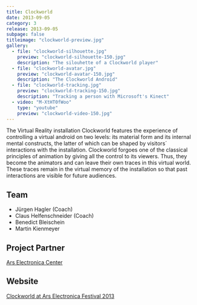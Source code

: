```yaml
---
title: Clockworld
date: 2013-09-05
category: 3
release: 2013-09-05
subpage: false
titleimage: "clockworld-preview.jpg"
gallery:
  - file: "clockworld-silhouette.jpg"
    preview: "clockworld-silhouette-150.jpg"
    description: "The silouhette of a Clockworld player"
  - file: "clockworld-avatar.jpg"
    preview: "clockworld-avatar-150.jpg"
    description: "The Clockworld Android"
  - file: "clockworld-tracking.jpg"
    preview: "clockworld-tracking-150.jpg"
    description: "Tracking a person with Microsoft's Kinect"
  - video: "M-XtHT0fWoo"
    type: "youtube"
    preview: "clockworld-video-150.jpg"
---
```


The Virtual Reality installation Clockworld features the experience of controlling a virtual android on two levels: its material form and its internal mental constructs, the latter of which can be shaped by visitors´ interactions with the installation.
Clockworld forgoes one of the classical principles of animation by giving all the control to its viewers. Thus, they become the animators and can leave their own traces in this virtual world. These traces remain in the virtual memory of the installation so that past interactions are visible for future audiences.

## Team

* Jürgen Hagler (Coach)
* Claus Helfenschneider (Coach)
* Benedict Bleischein
* Martin Kienmeyer

## Project Partner

[Ars Electronica Center](http://www.aec.at/)

## Website

[Clockworld at Ars Electronica Festival 2013](http://www.aec.at/totalrecall/events-concerts-performances/)